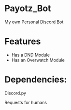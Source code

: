 # Payotz_Bot
My own Personal Discord Bot

# Features
* Has a DND Module
* Has an Overwatch Module


# Dependencies:

Discord.py

Requests for humans
